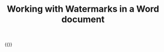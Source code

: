 ﻿---
title: "Working with Watermarks in a Word document"
second_title: " online"
articleTitle: "Working with Watermarks"
linktitle: "Watermarks"
type: docs
url: /watermark/
description: "Insert, edit, delete Watermarks in a Word document programmatically via Cloud API."
weight: 280
---

{{<list-children-pages>}}
